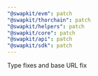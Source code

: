 ```yaml
---
"@swapkit/evm": patch
"@swapkit/thorchain": patch
"@swapkit/helpers": patch
"@swapkit/core": patch
"@swapkit/api": patch
"@swapkit/sdk": patch
---
```


Type fixes and base URL fix

